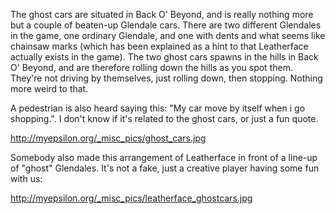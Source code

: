 The ghost cars are situated in Back O' Beyond, and is really nothing more but a couple of beaten-up Glendale cars. There are two different Glendales in the game, one ordinary Glendale, and one with dents and what seems like chainsaw marks (which has been explained as a hint to that Leatherface actually exists in the game). The two ghost cars spawns in the hills in Back O' Beyond, and are therefore rolling down the hills as you spot them. They're not driving by themselves, just rolling down, then stopping. Nothing more weird to that.

A pedestrian is also heard saying this: "My car move by itself when i go shopping.". I don't know if it's related to the ghost cars, or just a fun quote.

http://myepsilon.org/_misc_pics/ghost_cars.jpg

Somebody also made this arrangement of Leatherface in front of a line-up of "ghost" Glendales.
It's not a fake, just a creative player having some fun with us:

http://myepsilon.org/_misc_pics/leatherface_ghostcars.jpg